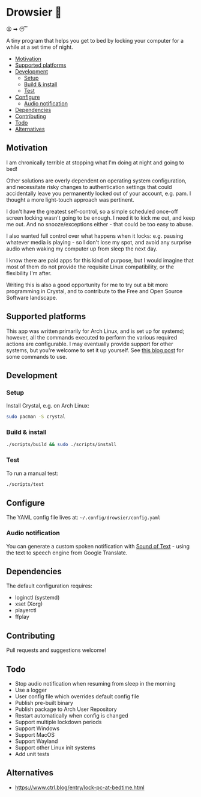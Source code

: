 # Drowsier 👻

😫 ➡ 😴

A tiny program that helps you get to bed by locking your computer for a while at a set time of night.

<!-- MarkdownTOC autolink=true -->

- [Motivation](#motivation)
- [Supported platforms](#supported-platforms)
- [Development](#development)
  - [Setup](#setup)
  - [Build & install](#build--install)
  - [Test](#test)
- [Configure](#configure)
  - [Audio notification](#audio-notification)
- [Dependencies](#dependencies)
- [Contributing](#contributing)
- [Todo](#todo)
- [Alternatives](#alternatives)

<!-- /MarkdownTOC -->

## Motivation

I am chronically terrible at stopping what I'm doing at night and going to bed!

Other solutions are overly dependent on operating system configuration, and necessitate risky changes to authentication settings that could accidentally leave you permanently locked out of your account, e.g. pam. I thought a more light-touch approach was pertinent.

I don't have the greatest self-control, so a simple scheduled once-off screen locking wasn't going to be enough. I need it to kick me out, and keep me out. And no snooze/exceptions either - that could be too easy to abuse.

I also wanted full control over what happens when it locks: e.g. pausing whatever media is playing - so I don't lose my spot, and avoid any surprise audio when waking my computer up from sleep the next day.

I know there are paid apps for this kind of purpose, but I would imagine that most of them do not provide the requisite Linux compatibility, or the flexibility I'm after.

Writing this is also a good opportunity for me to try out a bit more programming in Crystal, and to contribute to the Free and Open Source Software landscape.

## Supported platforms

This app was written primarily for Arch Linux, and is set up for systemd; however, all the commands executed to perform the various required actions are configurable. I may eventually provide support for other systems, but you're welcome to set it up yourself. See [this blog post](https://www.ctrl.blog/entry/lock-pc-at-bedtime.html) for some commands to use.

## Development

### Setup

Install Crystal, e.g. on Arch Linux:

```bash
sudo pacman -S crystal
```

### Build & install

```bash
./scripts/build && sudo ./scripts/install
```

### Test

To run a manual test:

```bash
./scripts/test
```

## Configure

The YAML config file lives at: `~/.config/drowsier/config.yaml`

### Audio notification

You can generate a custom spoken notification with [Sound of Text](https://soundoftext.com/) - using the text to speech engine from Google Translate.

## Dependencies

The default configuration requires:

- loginctl (systemd)
- xset (Xorg)
- playerctl
- ffplay

## Contributing

Pull requests and suggestions welcome!

## Todo

- Stop audio notification when resuming from sleep in the morning
- Use a logger
- User config file which overrides default config file
- Publish pre-built binary
- Publish package to Arch User Repository
- Restart automatically when config is changed
- Support multiple lockdown periods
- Support Windows
- Support MacOS
- Support Wayland
- Support other Linux init systems
- Add unit tests

## Alternatives

- https://www.ctrl.blog/entry/lock-pc-at-bedtime.html
